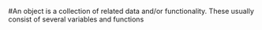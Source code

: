 #An object is a collection of related data and/or functionality. These usually consist of several variables and functions 
